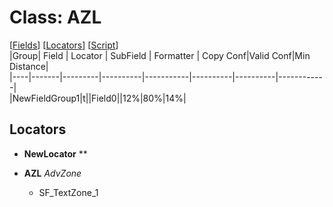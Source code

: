 # Class: AZL
[[Fields](#Fields)] [[Locators](#Locators)]  [[Script](AZL.vb)]  
|Group| Field | Locator | SubField | Formatter | Copy Conf|Valid Conf|Min Distance|  
|----|-------|---------|----------|-----------|----------|----------|------------|  
|NewFieldGroup1|t||Field0||12%|80%|14%|  
## Locators
* **NewLocator** **  
  
* **AZL** *AdvZone*  
    * SF_TextZone_1  
  
